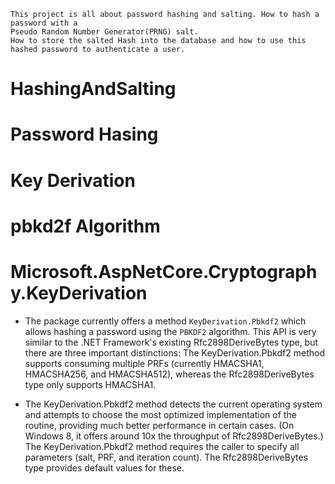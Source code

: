     This project is all about password hashing and salting. How to hash a password with a 
    Pseudo Random Number Generator(PRNG) salt.
    How to store the salted Hash into the database and how to use this hashed password to authenticate a user.

   # HashingAndSalting
   # Password Hasing
   # Key Derivation
   # pbkd2f Algorithm 
   
   # Microsoft.AspNetCore.Cryptography.KeyDerivation
   
   * The package currently offers a method `KeyDerivation.Pbkdf2` which allows hashing a password using the `PBKDF2` algorithm.
     This API is very similar to the .NET Framework's existing Rfc2898DeriveBytes type, but there are three important distinctions:
     The KeyDerivation.Pbkdf2 method supports consuming multiple PRFs (currently HMACSHA1, HMACSHA256, and HMACSHA512), whereas the Rfc2898DeriveBytes type only supports HMACSHA1.
   
  * The KeyDerivation.Pbkdf2 method detects the current operating system and attempts to choose the most optimized 
    implementation of the routine, providing much better performance in certain cases. (On Windows 8,
    it offers around 10x the throughput of Rfc2898DeriveBytes.)
    The KeyDerivation.Pbkdf2 method requires the caller to specify all parameters (salt, PRF, and iteration count). 
    The Rfc2898DeriveBytes type provides default values for these.
